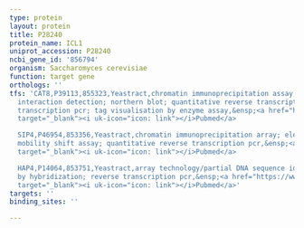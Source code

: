 ```yaml
---
type: protein
layout: protein
title: P28240
protein_name: ICL1
uniprot_accession: P28240
ncbi_gene_id: '856794'
organism: Saccharomyces cerevisiae
function: target gene
orthologs: ''
tfs: 'CAT8,P39113,855323,Yeastract,chromatin immunoprecipitation assay; experimental
  interaction detection; northern blot; quantitative reverse transcription pcr; reverse
  transcription pcr; tag visualisation by enzyme assay,&ensp;<a href="https://www.ncbi.nlm.nih.gov/pubmed/?term=15743812%5Buid%5D+OR+25355315%5Buid%5D+OR+10540293%5Buid%5D+OR+17974563%5Buid%5D+OR+8710504%5Buid%5D+OR+18197247%5Buid%5D+OR+11024040%5Buid%5D+OR+26440109%5Buid%5D+OR+23733183%5Buid%5D+OR+24170807%5Buid%5D"
  target="_blank"><i uk-icon="icon: link"></i>Pubmed</a>

  SIP4,P46954,853356,Yeastract,chromatin immunoprecipitation array; electrophoretic
  mobility shift assay; quantitative reverse transcription pcr,&ensp;<a href="https://www.ncbi.nlm.nih.gov/pubmed/?term=9843506%5Buid%5D+OR+12399584%5Buid%5D+OR+15343339%5Buid%5D+OR+24170807%5Buid%5D+OR+23733183%5Buid%5D"
  target="_blank"><i uk-icon="icon: link"></i>Pubmed</a>

  HAP4,P14064,853751,Yeastract,array technology/partial DNA sequence identification
  by hybridization; reverse transcription pcr,&ensp;<a href="https://www.ncbi.nlm.nih.gov/pubmed/?term=24170807%5Buid%5D+OR+16522629%5Buid%5D+OR+21257817%5Buid%5D"
  target="_blank"><i uk-icon="icon: link"></i>Pubmed</a>'
targets: ''
binding_sites: ''

---
```

